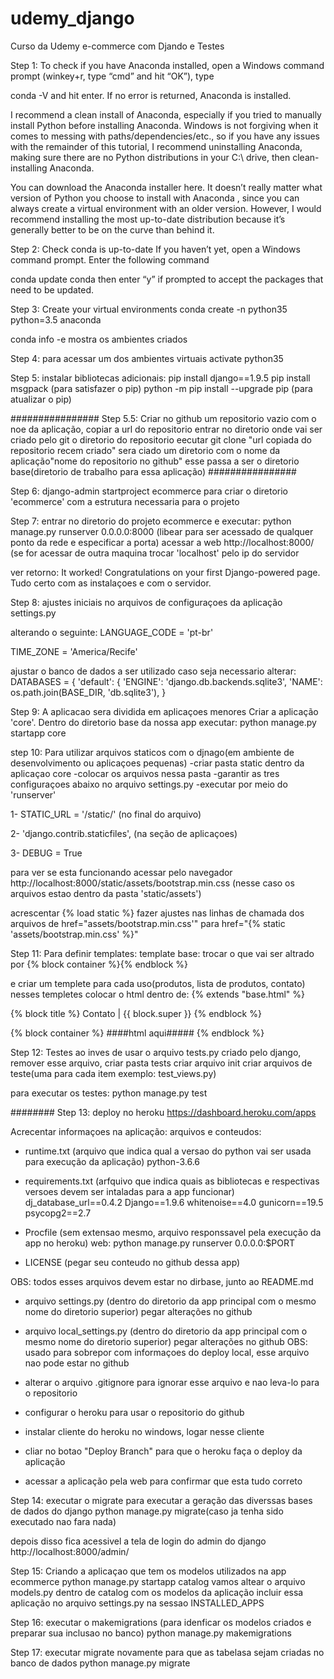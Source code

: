 # udemy_django
Curso da Udemy e-commerce com Djando e Testes



Step 1:
To check if you have Anaconda installed, open a Windows command prompt (winkey+r, type “cmd” and hit “OK”), type

conda -V
and hit enter. If no error is returned, Anaconda is installed.

I recommend a clean install of Anaconda, especially if you tried to manually install Python before installing Anaconda. 
Windows is not forgiving when it comes to messing with paths/dependencies/etc., so if you have any issues with the remainder 
of this tutorial, I recommend uninstalling Anaconda, making sure there are no Python distributions in your 
C:\ drive, then clean-installing Anaconda.

You can download the Anaconda installer here. It doesn’t really matter what version of Python you choose to install 
with Anaconda , since you can always create a virtual environment with an older version. However, I would recommend 
installing the most up-to-date distribution because it’s generally better to be on the curve than behind it.


Step 2: Check conda is up-to-date
If you haven’t yet, open a Windows command prompt. Enter the following command

conda update conda
then enter “y” if prompted to accept the packages that need to be updated.


Step 3: Create your virtual environments
conda create -n python35 python=3.5 anaconda

conda info -e
mostra os ambientes criados


Step 4:
para acessar um dos ambientes virtuais
activate python35


Step 5:
instalar bibliotecas adicionais:
pip install django==1.9.5
pip install msgpack (para satisfazer o pip)
python -m pip install --upgrade pip (para atualizar o pip)

################
Step 5.5:
Criar no github um repositorio vazio com o noe da aplicação, copiar a url do repositorio
entrar no diretorio onde vai ser criado pelo git o diretorio do repositorio
eecutar git clone "url copiada do repositorio recem criado"
sera ciado um diretorio com o nome da aplicação"nome do repositorio no github"
esse passa a ser o diretorio base(diretorio de trabalho para essa aplicação)
################

Step 6:
django-admin startproject ecommerce
para criar o diretorio 'ecommerce' com a estrutura necessaria para o projeto


Step 7:
entrar no diretorio do projeto ecommerce e executar:
python manage.py runserver 0.0.0.0:8000 (libear para ser acessado de qualquer ponto da rede e especificar a porta)
acessar a web
http://localhost:8000/  (se for acessar de outra maquina trocar 'localhost' pelo ip do servidor

ver retorno:
It worked!
Congratulations on your first Django-powered page.
Tudo certo com as instalaçoes e com o servidor.


Step 8:
ajustes iniciais no arquivos de configuraçoes da aplicação
settings.py

alterando o seguinte:
LANGUAGE_CODE = 'pt-br'

TIME_ZONE = 'America/Recife'

ajustar o banco de dados a ser utilizado caso seja necessario alterar:
DATABASES = {
    'default': {
        'ENGINE': 'django.db.backends.sqlite3',
        'NAME': os.path.join(BASE_DIR, 'db.sqlite3'),
    }


Step 9:
A aplicacao sera dividida em aplicaçoes menores
Criar a aplicação 'core'. Dentro do diretorio base da nossa app executar:
python manage.py startapp core



step 10:
Para utilizar arquivos staticos com o djnago(em ambiente de desenvolvimento ou aplicaçoes pequenas)
-criar pasta static dentro da aplicaçao core
-colocar os arquivos nessa pasta
-garantir as tres configuraçoes abaixo no arquivo settings.py
-executar por meio do 'runserver'

1-
STATIC_URL = '/static/' (no final do arquivo)

2-
'django.contrib.staticfiles', (na seção de aplicaçoes)

3-
DEBUG = True

para ver se esta funcionando acessar pelo navegador
http://localhost:8000/static/assets/bootstrap.min.css (nesse caso os arquivos estao dentro da pasta 'static/assets')

acrescentar {% load static %}
fazer ajustes nas linhas de chamada dos arquivos
de
href="assets/bootstrap.min.css'"
para
href="{% static 'assets/bootstrap.min.css' %}"


Step 11:
Para definir templates:
template base:
trocar o que vai ser altrado por
{% block container %}{% endblock %}

e criar um templete para cada uso(produtos, lista de produtos, contato) nesses templetes colocar o html dentro de:
{% extends "base.html" %}

{% block title %}
    Contato | {{ block.super }}
{% endblock %}

{% block container %}
####html aqui#####
{% endblock %}

Step 12:
Testes
ao inves de usar o arquivo tests.py criado pelo django, 
   remover esse arquivo, 
   criar pasta tests
   criar arquivo init
   criar arquivos de teste(uma para cada item exemplo: test_views.py)

para executar os testes:
python manage.py test

########
Step 13:
deploy no heroku
https://dashboard.heroku.com/apps

Acrecentar informaçoes na aplicação:
arquivos e conteudos:

- runtime.txt (arquivo que indica qual a versao do python vai ser usada para execução da aplicação)
   python-3.6.6


- requirements.txt (arfquivo que indica quais as bibliotecas e respectivas versoes devem ser intaladas para a app funcionar)
dj_database_url==0.4.2
Django==1.9.6
whitenoise==4.0
gunicorn==19.5
psycopg2==2.7


- Procfile (sem extensao mesmo, arquivo responssavel pela execução da app no heroku)
web: python manage.py runserver 0.0.0.0:$PORT


- LICENSE (pegar seu conteudo no github dessa app)

OBS: todos esses arquivos devem estar no dirbase, junto ao README.md

- arquivo settings.py (dentro do diretorio da app principal com o mesmo nome do diretorio superior)
  pegar alterações no github


- arquivo local_settings.py (dentro do diretorio da app principal com o mesmo nome do diretorio superior)
  pegar alterações no github
OBS: usado para sobrepor com informaçoes do deploy local, esse arquivo nao pode estar no github


- alterar o arquivo .gitignore para ignorar esse arquivo e nao leva-lo para o repositorio


- configurar o heroku para usar o repositorio do github


- instalar cliente do heroku no windows, logar nesse cliente


- cliar no botao "Deploy Branch" para que o heroku faça o deploy da aplicação


- acessar a aplicação pela web para confirmar que esta tudo correto


Step 14:
executar o migrate para executar a geração das diverssas bases de dados do django
python manage.py migrate(caso ja tenha sido executado nao fara nada)

depois disso fica acessivel a tela de login do admin do django
http://localhost:8000/admin/


Step 15:
Criando a aplicaçao que tem os modelos utilizados na app ecommerce
python manage.py startapp catalog
vamos altear o arquivo models.py dentro de catalog com os modelos da aplicação
incluir essa aplicação no arquivo settings.py na sessao INSTALLED_APPS

Step 16:
executar o makemigrations (para idenficar os modelos criados e preparar sua inclusao no banco)
python manage.py makemigrations

Step 17:
executar migrate novamente para que as tabelasa sejam criadas no banco de dados
python manage.py migrate 

